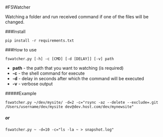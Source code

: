 #FSWatcher

Watching a folder and run received command if one of the files will be changed.

###Install
```shell
pip install -r requirements.txt
```

###How to use

```shell
fswatcher.py [-h] -c [CMD] [-d [DELAY]] [-v] path
```

* **path** - the path that you want to watching (is required)
* **-c** - the shell command for execute
* **-d** - delay in seconds after which the command will be executed
* **-v** - verbose output

#####Example
```shell
fswatcher.py ~/dev/mysite/ -d=2 -c="rsync -az --delete --exclude=.git /Users/username/dev/mysite dev@dev.host.com/dev/mynewsite"
```
##### or
```shell
fswatcher.py ~ -d=10 -c="ls -la ~ > snapshot.log"
```